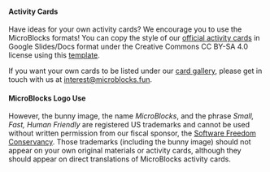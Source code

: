 #### Activity Cards

Have ideas for your own activity cards? We encourage you to use the MicroBlocks formats! You can copy the style of our [official activity cards](https://drive.google.com/drive/folders/1BxsJ-nEC1MxT67O2bfrHBS9b8nmuMDad) in Google Slides/Docs format under the Creative Commons CC BY-SA 4.0 license using this [template](https://docs.google.com/presentation/d/1NYn_RX_OrrrJJO6j5mOKRSDriC7CMYItpkGHszJXXPw).

If you want your own cards to be listed under our [card gallery](learn), please get in touch with us at [interest@microblocks.fun](mailto:interest@microblocks.fun).

#### MicroBlocks Logo Use

However, the bunny image, the name *MicroBlocks*, and the phrase *Small, Fast, Human Friendly* are registered US trademarks and cannot be used without written permission from our fiscal sponsor, the [Software Freedom Conservancy](https://sfconservancy.org). Those trademarks (including the bunny image) should not appear on your own original materials or activity cards, although they should appear on direct translations of MicroBlocks activity cards.
